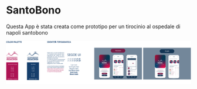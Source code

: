 # SantoBono

Questa App è stata creata come prototipo per un tirocinio al ospedale di napoli santobono

![Linee guida app.svg](https://github.com/FlorindoDev/SantoBono/blob/main/Linee_guida_app.svg)

